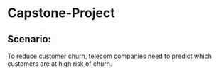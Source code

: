 # Capstone-Project

## Scenario:
To reduce customer churn, telecom companies need to predict which customers are at high risk of churn.
